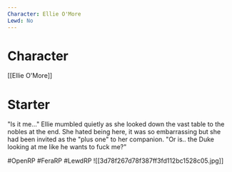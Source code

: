```yaml
---
Character: Ellie O'More
Lewd: No
---
```

# Character
[[Ellie O'More]]

# Starter
"Is it me..." Ellie mumbled quietly as she looked down the vast table to the nobles at the end. She hated being here, it was so embarrassing but she had been invited as the "plus one" to her companion. "Or is.. the Duke looking at me like he wants to fuck me?"

#OpenRP #FeraRP #LewdRP
![[3d78f267d78f387ff3fd112bc1528c05.jpg]]